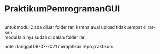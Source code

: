 # PraktikumPemrogramanGUI
<br>
untuk modul 2 ada diluar folder rar, karena awal upload tidak sempat di rar-kan
<br>
modul lain nya sudah di dalam folder rar

note : tanggal 09-07-2021 merapihkan repo praktikum

